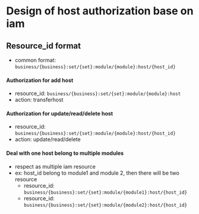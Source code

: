 # Design of host authorization base on iam

## Resource_id format
- common format: `business/{business}:set/{set}:module/{module}:host/{host_id}`


#### Authorization for add host
- resource_id: `business/{business}:set/{set}:module/{module}:host`
- action: transferhost

####  Authorization for update/read/delete host
- resource_id: `business/{business}:set/{set}:module/{module}:host/{host_id}`
- action: update/read/delete


#### Deal with one host belong to multiple modules
- respect as multiple iam resource
- ex: host_id belong to module1 and module 2, then there will be two resource
    + resource_id: `business/{business}:set/{set}:module/{module1}:host/{host_id}`
    + resource_id: `business/{business}:set/{set}:module/{module2}:host/{host_id}`
